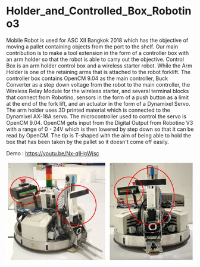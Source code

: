 # Holder_and_Controlled_Box_Robotino3
Mobile Robot is used for ASC XII Bangkok 2018 which has the objective of moving a pallet containing objects from the port to the shelf. Our main contribution is to make a tool extension in the form of a controller box with an arm holder so that the robot is able to carry out the objective. Control Box is an arm holder control box and a wireless starter robot. While the Arm Holder is one of the retaining arms that is attached to the robot forklift. The controller box contains OpenCM 9.04 as the main controller, Buck Converter as a step down voltage from the robot to the main controller, the Wireless Relay Module for the wireless starter, and several terminal blocks that connect from Robotino, sensors in the form of a push button as a limit at the end of the fork lift, and an actuator in the form of a Dynamixel Servo. The arm holder uses 3D printed material which is connected to the Dynamixel AX-18A servo. The microcontroller used to control the servo is OpenCM 9.04. OpenCM gets input from the Digital Output from Robotino V3 with a range of 0 - 24V which is then lowered by step down so that it can be read by OpenCM. The tip is T-shaped with the aim of being able to hold the box that has been taken by the pallet so it doesn't come off easily.  

Demo : https://youtu.be/Nx-qIHgWjsc

<p align="center">
  <img src="RBTN-holder.JPG" width="800" title="hover text">
</p>

